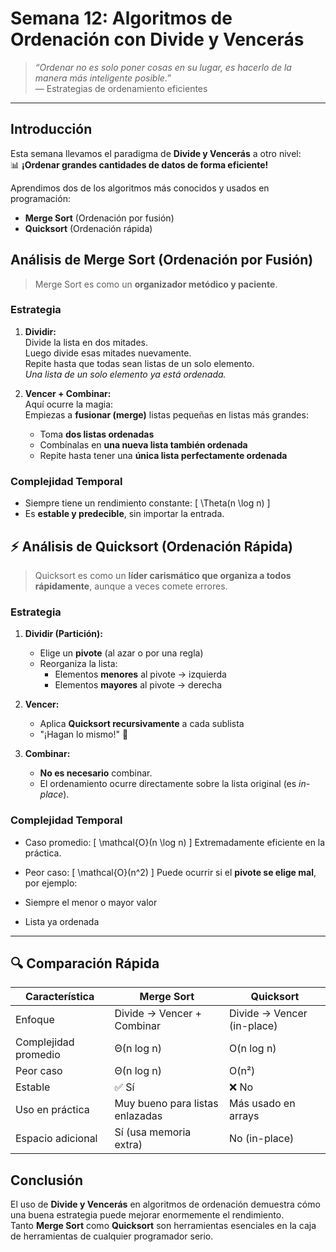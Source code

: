 
# Semana 12: Algoritmos de Ordenación con Divide y Vencerás

> _“Ordenar no es solo poner cosas en su lugar, es hacerlo de la manera más inteligente posible.”_  
> — Estrategias de ordenamiento eficientes

---

## Introducción

Esta semana llevamos el paradigma de **Divide y Vencerás** a otro nivel:  
📊 **¡Ordenar grandes cantidades de datos de forma eficiente!**

Aprendimos dos de los algoritmos más conocidos y usados en programación:

-  **Merge Sort** (Ordenación por fusión)
-  **Quicksort** (Ordenación rápida)


## Análisis de Merge Sort (Ordenación por Fusión)

> Merge Sort es como un **organizador metódico y paciente**.

### Estrategia

1. **Dividir:**  
   Divide la lista en dos mitades.  
   Luego divide esas mitades nuevamente.  
   Repite hasta que todas sean listas de un solo elemento.  
    _Una lista de un solo elemento ya está ordenada._

2. **Vencer + Combinar:**  
   Aquí ocurre la magia:  
    Empiezas a **fusionar (merge)** listas pequeñas en listas más grandes:  
   - Toma **dos listas ordenadas**
   - Combínalas en **una nueva lista también ordenada**
   - Repite hasta tener una **única lista perfectamente ordenada**

### Complejidad Temporal

- Siempre tiene un rendimiento constante:
  \[
  \Theta(n \log n)
  \]
- Es **estable y predecible**, sin importar la entrada.



## ⚡ Análisis de Quicksort (Ordenación Rápida)

> Quicksort es como un **líder carismático que organiza a todos rápidamente**, aunque a veces comete errores.

### Estrategia

1. **Dividir (Partición):**  
   - Elige un **pivote** (al azar o por una regla)  
   - Reorganiza la lista:  
     - Elementos **menores** al pivote → izquierda  
     - Elementos **mayores** al pivote → derecha  

2. **Vencer:**  
   - Aplica **Quicksort recursivamente** a cada sublista  
   - "¡Hagan lo mismo!" 🔄

3. **Combinar:**  
   - **No es necesario** combinar.  
   - El ordenamiento ocurre directamente sobre la lista original (es _in-place_).


### Complejidad Temporal

- Caso promedio:
  \[
  \mathcal{O}(n \log n)
  \]
  Extremadamente eficiente en la práctica.

-  Peor caso:
  \[
  \mathcal{O}(n^2)
  \]
  Puede ocurrir si el **pivote se elige mal**, por ejemplo:
  - Siempre el menor o mayor valor
  - Lista ya ordenada

---

## 🔍 Comparación Rápida

| Característica        | Merge Sort              | Quicksort                  |
|-----------------------|--------------------------|-----------------------------|
| Enfoque               | Divide → Vencer + Combinar | Divide → Vencer (in-place) |
| Complejidad promedio  | Θ(n log n)               | O(n log n)                  |
| Peor caso             | Θ(n log n)               | O(n²)                       |
| Estable               | ✅ Sí                     | ❌ No                       |
| Uso en práctica       | Muy bueno para listas enlazadas | Más usado en arrays         |
| Espacio adicional     | Sí (usa memoria extra)   | No (in-place)              |



##  Conclusión

El uso de **Divide y Vencerás** en algoritmos de ordenación demuestra cómo una buena estrategia puede mejorar enormemente el rendimiento.  
Tanto **Merge Sort** como **Quicksort** son herramientas esenciales en la caja de herramientas de cualquier programador serio.

